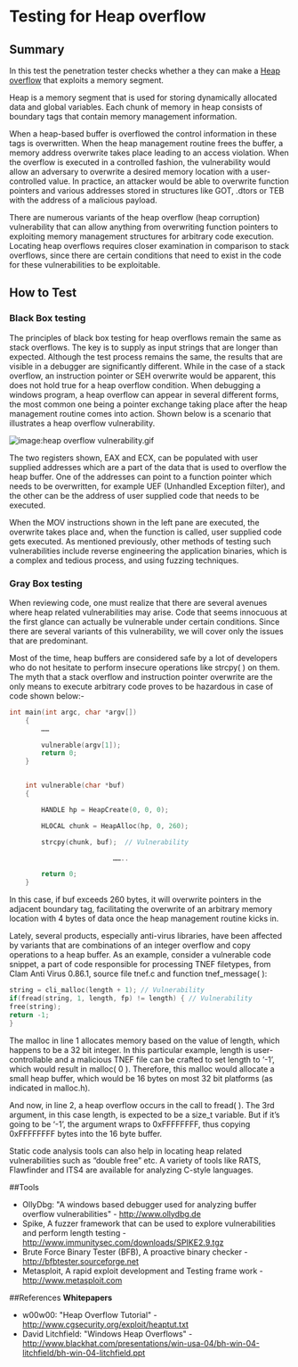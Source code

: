 # Testing for Heap overflow


## Summary
In this test the penetration tester checks whether a they can make a [Heap overflow](https://www.owasp.org/index.php/Heap_overflow) that exploits a memory segment.


Heap is a memory segment that is used for storing dynamically allocated data and global variables. Each chunk of memory in heap consists of boundary tags that contain memory management information.


When a heap-based buffer is overflowed the control information in these tags is overwritten. When the heap management routine frees the buffer, a memory address overwrite takes place leading to an access violation. When the overflow is executed in a controlled fashion, the vulnerability would allow an adversary to overwrite a desired memory location with a user-controlled value. In practice, an attacker would be able to overwrite function pointers and various addresses stored in structures like GOT, .dtors or TEB with the address of a malicious payload.


There are numerous variants of the heap overflow (heap corruption) vulnerability that can allow anything from overwriting function pointers to exploiting memory management structures for arbitrary code execution. Locating heap overflows requires closer examination in comparison to stack overflows, since there are certain conditions that need to exist in the code for these vulnerabilities to be exploitable.

## How to Test

### Black Box testing

The principles of black box testing for heap overflows remain the same as stack overflows. The key is to supply as input strings that are longer than expected. Although the test process remains the same, the results that are visible in a debugger are significantly different. While in the case of a stack overflow, an instruction pointer or SEH overwrite would be apparent, this does not hold true for a heap overflow condition. When debugging a windows program, a heap overflow can appear in several different forms, the most common one being a pointer exchange taking place after the heap management routine comes into action. Shown below is a scenario that illustrates a heap overflow vulnerability.


![image:heap overflow vulnerability.gif](https://www.owasp.org/images/8/8b/Heap_overflow_vulnerability.gif)


The two registers shown, EAX and ECX, can be populated with user supplied addresses which are a part of the data that is used to overflow the heap buffer. One of the addresses can point to a function pointer which needs to be overwritten, for example UEF (Unhandled Exception filter), and the other can be the address of user supplied code that needs to be executed.


When the MOV instructions shown in the left pane are executed, the overwrite takes place and, when the function is called, user supplied code gets executed. As mentioned previously, other methods of testing such vulnerabilities include reverse engineering the application binaries, which is a complex and tedious process, and using fuzzing techniques.


### Gray Box testing

When reviewing code, one must realize that there are several avenues where heap related vulnerabilities may arise. Code that seems innocuous at the first glance can actually be vulnerable under certain conditions. Since there are several variants of this vulnerability, we will cover only the issues that are predominant.


Most of the time, heap buffers are considered safe by a lot of developers who do not hesitate to perform insecure operations like strcpy( ) on them. The myth that a stack overflow and instruction pointer overwrite are the only means to execute arbitrary code proves to be hazardous in case of code shown below:-

```c
int main(int argc, char *argv[])
	{
		……

		vulnerable(argv[1]);
		return 0;
	}


	int vulnerable(char *buf)
	{

		HANDLE hp = HeapCreate(0, 0, 0);

		HLOCAL chunk = HeapAlloc(hp, 0, 260);

		strcpy(chunk, buf);  // Vulnerability

                          ……..

		return 0;
	}
```


In this case, if buf exceeds 260 bytes, it will overwrite pointers in the adjacent boundary tag, facilitating the overwrite of an arbitrary memory location with 4 bytes of data once the heap management routine kicks in.


Lately, several products, especially anti-virus libraries, have been affected by variants that are combinations of an integer overflow and copy operations to a heap buffer. As an example, consider a vulnerable code snippet, a part of code responsible for processing TNEF filetypes, from Clam Anti Virus 0.86.1, source file tnef.c and function tnef_message( ):

```c
string = cli_malloc(length + 1); // Vulnerability
if(fread(string, 1, length, fp) != length) { // Vulnerability
free(string);
return -1;
}
```


The malloc in line 1 allocates memory based on the value of length, which happens to be a 32 bit integer. In this particular example, length is user-controllable and a malicious TNEF file can be crafted to set length to ‘-1’, which would result in malloc( 0 ). Therefore, this malloc would allocate a small heap buffer, which would be 16 bytes on most 32 bit platforms (as indicated in malloc.h).


And now, in line 2, a heap overflow occurs in the call to fread( ).  The 3rd argument, in this case length, is expected to be a size_t variable. But if it’s going to be ‘-1’, the argument wraps to 0xFFFFFFFF, thus copying 0xFFFFFFFF bytes into the 16 byte buffer.


Static code analysis tools can also help in locating heap related vulnerabilities such as “double free” etc. A variety of tools like RATS, Flawfinder and ITS4 are available for analyzing C-style languages.


##Tools
* OllyDbg: "A windows based debugger used for analyzing buffer overflow vulnerabilities" - http://www.ollydbg.de
* Spike, A fuzzer framework that can be used to explore vulnerabilities and perform length testing - http://www.immunitysec.com/downloads/SPIKE2.9.tgz
* Brute Force Binary Tester (BFB), A proactive binary checker - http://bfbtester.sourceforge.net
* Metasploit, A rapid exploit development and Testing frame work - http://www.metasploit.com



##References
**Whitepapers**<br>
* w00w00: "Heap Overflow Tutorial" - http://www.cgsecurity.org/exploit/heaptut.txt
* David Litchfield: "Windows Heap Overflows" - http://www.blackhat.com/presentations/win-usa-04/bh-win-04-litchfield/bh-win-04-litchfield.ppt
